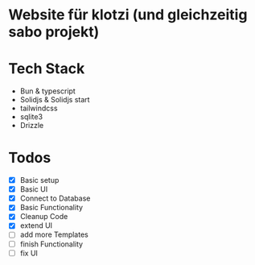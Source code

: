 # Website für klotzi (und gleichzeitig sabo projekt)

# Tech Stack

- Bun & typescript
- Solidjs & Solidjs start
- tailwindcss
- sqlite3
- Drizzle

# Todos

- [x] Basic setup
- [x] Basic UI
- [x] Connect to Database
- [x] Basic Functionality
- [x] Cleanup Code
- [x] extend UI
- [ ] add more Templates
- [ ] finish Functionality
- [ ] fix UI
